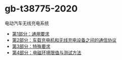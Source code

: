 # gb-t38775-2020

电动汽车无线充电系统

- [第1部分：通用要求](http://openstd.samr.gov.cn/bzgk/gb/newGbInfo?hcno=7DAD01684831C12CE05A63BB5D924B59)
- [第2部分：车载充电机和无线充电设备之间的通信协议](http://openstd.samr.gov.cn/bzgk/gb/newGbInfo?hcno=3EF53449438ADD8B695BACF9D1C6A1F6)
- [第3部分：特殊要求](http://openstd.samr.gov.cn/bzgk/gb/newGbInfo?hcno=C399CB47C291C73A72DAB0428DB5BDEA)
- [第4部分：电磁环境限值与测试方法](http://openstd.samr.gov.cn/bzgk/gb/newGbInfo?hcno=196ED791441E6281FCCDF006903806B4)